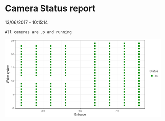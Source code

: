 Camera Status report
================
13/06/2017 - 10:15:14

    All cameras are up and running

![](camreport_files/figure-markdown_github/unnamed-chunk-2-1.png)

